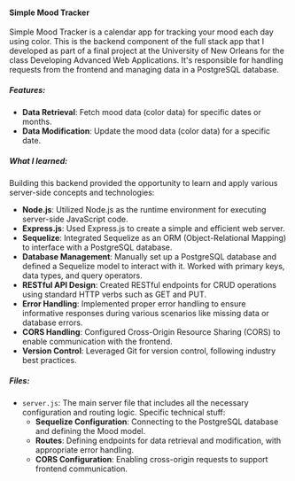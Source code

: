 #### Simple Mood Tracker
Simple Mood Tracker is a calendar app for tracking your mood each day using color. This is the backend component of the full stack app that I developed as part of a final project at the University of New Orleans for the class Developing Advanced Web Applications. It's responsible for handling requests from the frontend and managing data in a PostgreSQL database.
##### Features:
- **Data Retrieval**: Fetch mood data (color data) for specific dates or months.
- **Data Modification**: Update the mood data (color data) for a specific date.

##### What I learned:
Building this backend provided the opportunity to learn and apply various server-side concepts and technologies:

- **Node.js**: Utilized Node.js as the runtime environment for executing server-side JavaScript code.
- **Express.js**: Used Express.js to create a simple and efficient web server.
- **Sequelize**: Integrated Sequelize as an ORM (Object-Relational Mapping) to interface with a PostgreSQL database.
- **Database Management**: Manually set up a PostgreSQL database and defined a Sequelize model to interact with it. Worked with primary keys, data types, and query operators.
- **RESTful API Design**: Created RESTful endpoints for CRUD operations using standard HTTP verbs such as GET and PUT.
- **Error Handling**: Implemented proper error handling to ensure informative responses during various scenarios like missing data or database errors.
- **CORS Handling**: Configured Cross-Origin Resource Sharing (CORS) to enable communication with the frontend.
- **Version Control**: Leveraged Git for version control, following industry best practices.

##### Files:
- `server.js`: The main server file that includes all the necessary configuration and routing logic. Specific technical stuff:
    - **Sequelize Configuration**: Connecting to the PostgreSQL database and defining the Mood model.
    - **Routes**: Defining endpoints for data retrieval and modification, with appropriate error handling.
    - **CORS Configuration**: Enabling cross-origin requests to support frontend communication.

